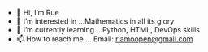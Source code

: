 - 👋 Hi, I’m Rue
- 👀 I’m interested in ...Mathematics in all its glory
- 🌱 I’m currently learning ...Python, HTML, DevOps skills
- 📫 How to reach me ... Email: riamoopen@gmail.com

